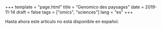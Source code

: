 +++
template = "page.html"
title = "Genomico des paysages"
date =  2019-11-14
draft = false
tags = ["omics", "sciences"]
lang = "es"
+++

Hasta ahora este artículo no está disponible en español.


